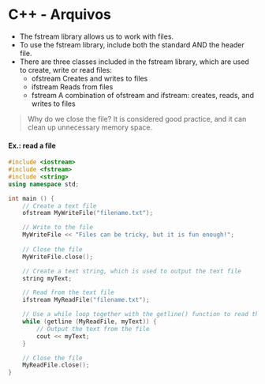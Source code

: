 # C++ - Arquivos

- The fstream library allows us to work with files.
- To use the fstream library, include both the standard <iostream> AND the <fstream> header file.
- There are three classes included in the fstream library, which are used to create, write or read files:
    - ofstream 	Creates and writes to files
    - ifstream 	Reads from files
    - fstream 	A combination of ofstream and ifstream: creates, reads, and writes to files

> Why do we close the file? It is considered good practice, and it can clean up unnecessary memory space.

#### Ex.: read a file

~~~cpp
#include <iostream>
#include <fstream>
#include <string>
using namespace std;

int main () {
    // Create a text file
    ofstream MyWriteFile("filename.txt");

    // Write to the file
    MyWriteFile << "Files can be tricky, but it is fun enough!";
 
    // Close the file
    MyWriteFile.close();

    // Create a text string, which is used to output the text file
    string myText;

    // Read from the text file
    ifstream MyReadFile("filename.txt");

    // Use a while loop together with the getline() function to read the file line by line
    while (getline (MyReadFile, myText)) {
        // Output the text from the file
        cout << myText;
    }

    // Close the file
    MyReadFile.close();
}

~~~
